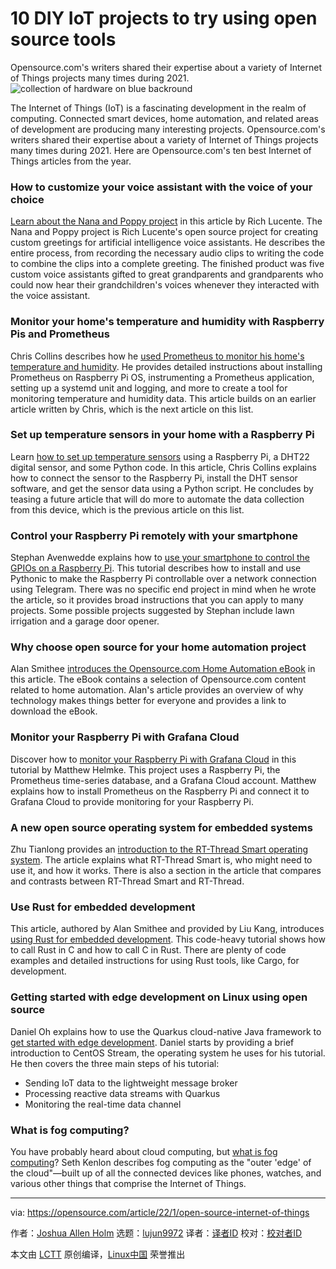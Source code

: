[#]: subject: "10 DIY IoT projects to try using open source tools"
[#]: via: "https://opensource.com/article/22/1/open-source-internet-of-things"
[#]: author: "Joshua Allen Holm https://opensource.com/users/holmja"
[#]: collector: "lujun9972"
[#]: translator: " "
[#]: reviewer: " "
[#]: publisher: " "
[#]: url: " "

10 DIY IoT projects to try using open source tools
======
Opensource.com's writers shared their expertise about a variety of
Internet of Things projects many times during 2021.
![collection of hardware on blue backround][1]

The Internet of Things (IoT) is a fascinating development in the realm of computing. Connected smart devices, home automation, and related areas of development are producing many interesting projects. Opensource.com's writers shared their expertise about a variety of Internet of Things projects many times during 2021. Here are Opensource.com's ten best Internet of Things articles from the year.

### How to customize your voice assistant with the voice of your choice

[Learn about the Nana and Poppy project][2] in this article by Rich Lucente. The Nana and Poppy project is Rich Lucente's open source project for creating custom greetings for artificial intelligence voice assistants. He describes the entire process, from recording the necessary audio clips to writing the code to combine the clips into a complete greeting. The finished product was five custom voice assistants gifted to great grandparents and grandparents who could now hear their grandchildren's voices whenever they interacted with the voice assistant.

### Monitor your home's temperature and humidity with Raspberry Pis and Prometheus

Chris Collins describes how he [used Prometheus to monitor his home's temperature and humidity][3]. He provides detailed instructions about installing Prometheus on Raspberry Pi OS, instrumenting a Prometheus application, setting up a systemd unit and logging, and more to create a tool for monitoring temperature and humidity data. This article builds on an earlier article written by Chris, which is the next article on this list.

### Set up temperature sensors in your home with a Raspberry Pi

Learn [how to set up temperature sensors][4] using a Raspberry Pi, a DHT22 digital sensor, and some Python code. In this article, Chris Collins explains how to connect the sensor to the Raspberry Pi, install the DHT sensor software, and get the sensor data using a Python script. He concludes by teasing a future article that will do more to automate the data collection from this device, which is the previous article on this list.

### Control your Raspberry Pi remotely with your smartphone

Stephan Avenwedde explains how to [use your smartphone to control the GPIOs on a Raspberry Pi][5]. This tutorial describes how to install and use Pythonic to make the Raspberry Pi controllable over a network connection using Telegram. There was no specific end project in mind when he wrote the article, so it provides broad instructions that you can apply to many projects. Some possible projects suggested by Stephan include lawn irrigation and a garage door opener.

### Why choose open source for your home automation project

Alan Smithee [introduces the Opensource.com Home Automation eBook][6] in this article. The eBook contains a selection of Opensource.com content related to home automation. Alan's article provides an overview of why technology makes things better for everyone and provides a link to download the eBook.

### Monitor your Raspberry Pi with Grafana Cloud

Discover how to [monitor your Raspberry Pi with Grafana Cloud][7] in this tutorial by Matthew Helmke. This project uses a Raspberry Pi, the Prometheus time-series database, and a Grafana Cloud account. Matthew explains how to install Prometheus on the Raspberry Pi and connect it to Grafana Cloud to provide monitoring for your Raspberry Pi.

### A new open source operating system for embedded systems

Zhu Tianlong provides an [introduction to the RT-Thread Smart operating system][8]. The article explains what RT-Thread Smart is, who might need to use it, and how it works. There is also a section in the article that compares and contrasts between RT-Thread Smart and RT-Thread.

### Use Rust for embedded development

This article, authored by Alan Smithee and provided by Liu Kang, introduces [using Rust for embedded development][9]. This code-heavy tutorial shows how to call Rust in C and how to call C in Rust. There are plenty of code examples and detailed instructions for using Rust tools, like Cargo, for development.

### Getting started with edge development on Linux using open source

Daniel Oh explains how to use the Quarkus cloud-native Java framework to [get started with edge development][10]. Daniel starts by providing a brief introduction to CentOS Stream, the operating system he uses for his tutorial. He then covers the three main steps of his tutorial:

  * Sending IoT data to the lightweight message broker
  * Processing reactive data streams with Quarkus
  * Monitoring the real-time data channel



### What is fog computing?

You have probably heard about cloud computing, but [what is fog computing][11]? Seth Kenlon describes fog computing as the "outer 'edge' of the cloud"—built up of all the connected devices like phones, watches, and various other things that comprise the Internet of Things.

--------------------------------------------------------------------------------

via: https://opensource.com/article/22/1/open-source-internet-of-things

作者：[Joshua Allen Holm][a]
选题：[lujun9972][b]
译者：[译者ID](https://github.com/译者ID)
校对：[校对者ID](https://github.com/校对者ID)

本文由 [LCTT](https://github.com/LCTT/TranslateProject) 原创编译，[Linux中国](https://linux.cn/) 荣誉推出

[a]: https://opensource.com/users/holmja
[b]: https://github.com/lujun9972
[1]: https://opensource.com/sites/default/files/styles/image-full-size/public/lead-images/osdc_BUS_Apple_520.png?itok=ZJu-hBV1 (collection of hardware on blue backround)
[2]: https://opensource.com/article/21/1/customize-voice-assistant
[3]: https://opensource.com/article/21/7/home-temperature-raspberry-pi-prometheus
[4]: https://opensource.com/article/21/7/temperature-sensors-pi
[5]: https://opensource.com/article/21/9/raspberry-pi-remote-control
[6]: https://opensource.com/article/21/6/home-automation-ebook
[7]: https://opensource.com/article/21/3/raspberry-pi-grafana-cloud
[8]: https://opensource.com/article/21/7/rt-thread-smart
[9]: https://opensource.com/article/21/10/rust-embedded-development
[10]: https://opensource.com/article/21/5/edge-quarkus-linux
[11]: https://opensource.com/article/21/5/fog-computing
